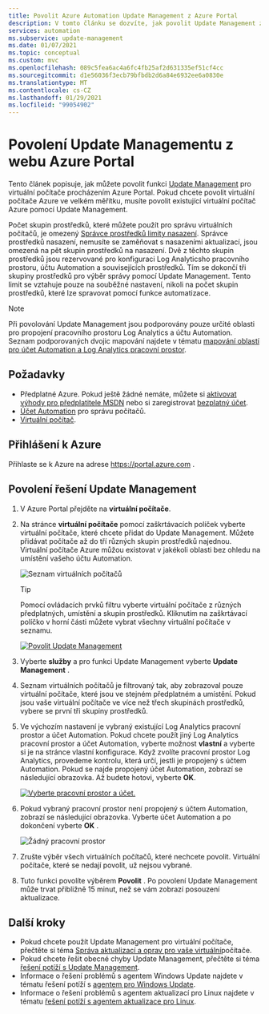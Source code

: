```yaml
---
title: Povolit Azure Automation Update Management z Azure Portal
description: V tomto článku se dozvíte, jak povolit Update Management z Azure Portal.
services: automation
ms.subservice: update-management
ms.date: 01/07/2021
ms.topic: conceptual
ms.custom: mvc
ms.openlocfilehash: 089c5fea6ac4a6fc4fb25af2d631335ef51cf4cc
ms.sourcegitcommit: d1e56036f3ecb79bfbdb2d6a84e6932ee6a0830e
ms.translationtype: MT
ms.contentlocale: cs-CZ
ms.lasthandoff: 01/29/2021
ms.locfileid: "99054902"
---
```

# <a name="enable-update-management-from-the-azure-portal"></a>Povolení Update Managementu z webu Azure Portal

Tento článek popisuje, jak můžete povolit funkci [Update Management](overview.md) pro virtuální počítače procházením Azure Portal. Pokud chcete povolit virtuální počítače Azure ve velkém měřítku, musíte povolit existující virtuální počítač Azure pomocí Update Management.

Počet skupin prostředků, které můžete použít pro správu virtuálních počítačů, je omezený [Správce prostředků limity nasazení](../../azure-resource-manager/templates/deploy-to-resource-group.md). Správce prostředků nasazení, nemusíte se zaměňovat s nasazeními aktualizací, jsou omezená na pět skupin prostředků na nasazení. Dvě z těchto skupin prostředků jsou rezervované pro konfiguraci Log Analyticsho pracovního prostoru, účtu Automation a souvisejících prostředků. Tím se dokončí tři skupiny prostředků pro výběr správy pomocí Update Management. Tento limit se vztahuje pouze na souběžné nastavení, nikoli na počet skupin prostředků, které lze spravovat pomocí funkce automatizace.

> [!NOTE]
> Při povolování Update Management jsou podporovány pouze určité oblasti pro propojení pracovního prostoru Log Analytics a účtu Automation. Seznam podporovaných dvojic mapování najdete v tématu [mapování oblastí pro účet Automation a Log Analytics pracovní prostor](../how-to/region-mappings.md).

## <a name="prerequisites"></a>Požadavky

* Předplatné Azure. Pokud ještě žádné nemáte, můžete si [aktivovat výhody pro předplatitele MSDN](https://azure.microsoft.com/pricing/member-offers/msdn-benefits-details/) nebo si zaregistrovat [bezplatný účet](https://azure.microsoft.com/free/?WT.mc_id=A261C142F).
* [Účet Automation](../automation-security-overview.md) pro správu počítačů.
* [Virtuální počítač](../../virtual-machines/windows/quick-create-portal.md).

## <a name="sign-in-to-azure"></a>Přihlášení k Azure

Přihlaste se k Azure na adrese https://portal.azure.com .

## <a name="enable-update-management"></a>Povolení řešení Update Management

1. V Azure Portal přejděte na **virtuální počítače**.

2. Na stránce **virtuální počítače** pomocí zaškrtávacích políček vyberte virtuální počítače, které chcete přidat do Update Management. Můžete přidávat počítače až do tří různých skupin prostředků najednou. Virtuální počítače Azure můžou existovat v jakékoli oblasti bez ohledu na umístění vašeho účtu Automation.

    ![Seznam virtuálních počítačů](media/enable-from-portal/vmlist.png)

    > [!TIP]
    > Pomocí ovládacích prvků filtru vyberte virtuální počítače z různých předplatných, umístění a skupin prostředků. Kliknutím na zaškrtávací políčko v horní části můžete vybrat všechny virtuální počítače v seznamu.

    [![Povolit Update Management](./media/enable-from-portal/onboard-feature.png)](./media/enable-from-portal/onboard-feature-expanded.png#lightbox)

3. Vyberte **služby** a pro funkci Update Management vyberte **Update Management** .

4. Seznam virtuálních počítačů je filtrovaný tak, aby zobrazoval pouze virtuální počítače, které jsou ve stejném předplatném a umístění. Pokud jsou vaše virtuální počítače ve více než třech skupinách prostředků, vybere se první tři skupiny prostředků.

5. Ve výchozím nastavení je vybraný existující Log Analytics pracovní prostor a účet Automation. Pokud chcete použít jiný Log Analytics pracovní prostor a účet Automation, vyberte možnost **vlastní** a vyberte si je na stránce vlastní konfigurace. Když zvolíte pracovní prostor Log Analytics, provedeme kontrolu, která určí, jestli je propojený s účtem Automation. Pokud se najde propojený účet Automation, zobrazí se následující obrazovka. Až budete hotovi, vyberte **OK**.

    [![Vyberte pracovní prostor a účet.](./media/enable-from-portal/select-workspace-and-account.png)](./media/enable-from-portal/select-workspace-and-account-expanded.png#lightbox)

6. Pokud vybraný pracovní prostor není propojený s účtem Automation, zobrazí se následující obrazovka. Vyberte účet Automation a po dokončení vyberte **OK** .

    ![Žádný pracovní prostor](media/enable-from-portal/no-workspace.png)

7. Zrušte výběr všech virtuálních počítačů, které nechcete povolit. Virtuální počítače, které se nedají povolit, už nejsou vybrané.

8. Tuto funkci povolíte výběrem **Povolit** . Po povolení Update Management může trvat přibližně 15 minut, než se vám zobrazí posouzení aktualizace.

## <a name="next-steps"></a>Další kroky

* Pokud chcete použít Update Management pro virtuální počítače, přečtěte si téma [Správa aktualizací a oprav pro vaše virtuální](manage-updates-for-vm.md)počítače.
* Pokud chcete řešit obecné chyby Update Management, přečtěte si téma [řešení potíží s Update Management](../troubleshoot/update-management.md).
* Informace o řešení problémů s agentem Windows Update najdete v tématu řešení potíží s [agentem pro Windows Update](../troubleshoot/update-agent-issues.md).
* Informace o řešení problémů s agentem aktualizací pro Linux najdete v tématu [řešení potíží s agentem aktualizace pro Linux](../troubleshoot/update-agent-issues-linux.md).